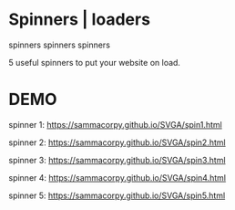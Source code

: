 # Spinners | loaders 

spinners spinners spinners

5 useful spinners to put your website on load.


# DEMO

spinner 1: https://sammacorpy.github.io/SVGA/spin1.html


spinner 2: https://sammacorpy.github.io/SVGA/spin2.html


spinner 3: https://sammacorpy.github.io/SVGA/spin3.html


spinner 4: https://sammacorpy.github.io/SVGA/spin4.html


spinner 5: https://sammacorpy.github.io/SVGA/spin5.html
